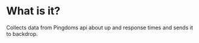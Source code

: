 What is it?
===========

Collects data from Pingdoms api about up and response times and sends it to backdrop.

